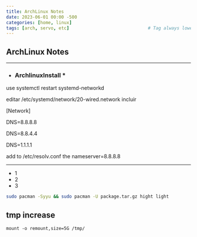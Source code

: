 ```yaml
---
title: ArchLinux Notes
date: 2023-06-01 00:00 -500
categories: [home, linux]
tags: [arch, servo, etc]                              # Tag always lowercase
---
```


## ArchLinux Notes

------------------------------
* ### ArchlinuxInstall *

use systemctl restart systemd-networkd

editar /etc/systemd/network/20-wired.network incluir

[Network]

DNS=8.8.8.8

DNS=8.8.4.4

DNS=1.1.1.1

add to /etc/resolv.conf the nameserver=8.8.8.8

-------
* 1
* 2
* 3

```bash
sudo pacman -Syyu && sudo pacman -U package.tar.gz hight light 
```

## tmp increase
```
mount -o remount,size=5G /tmp/
```

